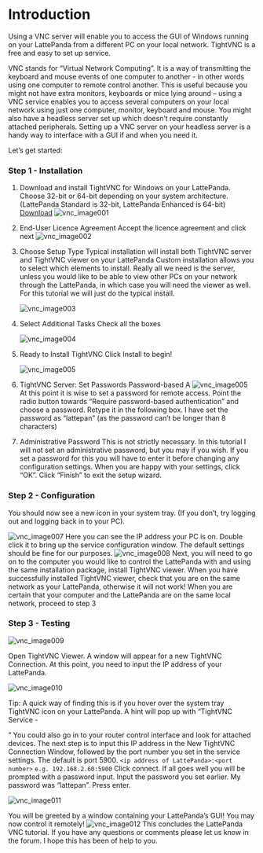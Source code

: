 # Introduction

Using a VNC server will enable you to access the GUI of Windows running on your LattePanda from a different PC on your local network. TightVNC is a free and easy to set up service.

VNC stands for “Virtual Network Computing”. It is a way of transmitting the keyboard and mouse events of one computer to another - in other words using one computer to remote control another. This is useful because you might not have extra monitors, keyboards or mice lying around – using a VNC service enables you to access several computers on your local network using just one computer, monitor, keyboard and mouse. You might also have a headless server set up which doesn’t require constantly attached peripherals. Setting up a VNC server on your headless server is a handy way to interface with a GUI if and when you need it. 

Let’s get started:

### Step 1 - Installation

1. Download and install TightVNC for Windows on your LattePanda. Choose 32-bit or 64-bit depending on your system architecture.
   (LattePanda Standard is 32-bit, LattePanda Enhanced is 64-bit)
   [Download](http://www.tightvnc.com/download.php)
   ![vnc_image001](http://www.lattepanda.com/wp-content/uploads/2016/02/vnc_image001.png)

2. End-User Licence Agreement
   Accept the licence agreement and click next
   ![vnc_image002](http://www.lattepanda.com/wp-content/uploads/2016/02/vnc_image002.png)

3. Choose Setup Type
   Typical installation will install both TightVNC server and TightVNC viewer on your LattePanda
   Custom installation allows you to select which elements to install. Really all we need is the server, unless you would like to be able to view other PCs on your network through the LattePanda, in which case you will need the viewer as well.
   For this tutorial we will just do the typical install.

   ![vnc_image003](http://www.lattepanda.com/wp-content/uploads/2016/02/vnc_image003.png)

4. Select Additional Tasks
   Check all the boxes

   ![vnc_image004](http://www.lattepanda.com/wp-content/uploads/2016/02/vnc_image004.png)

5. Ready to Install TightVNC
   Click Install to begin!

   ![vnc_image005](http://www.lattepanda.com/wp-content/uploads/2016/02/vnc_image005.png)

6. TightVNC Server: Set Passwords
   Password-based A
   ![vnc_image005](http://www.lattepanda.com/wp-content/uploads/2016/02/vnc_image006.png)
   At this point it is wise to set a password for remote access. Point the radio button towards “Require password-based authentication” and choose a password. Retype it in the following box.
   I have set the password as “lattepan” (as the password can’t be longer than 8 characters)

7. Administrative Password
   This is not strictly necessary. In this tutorial I will not set an administrative password, but you may if you wish. If you set a password for this you will have to enter it before changing any configuration settings.
   When you are happy with your settings, click “OK”. Click “Finish” to exit the setup wizard.

### Step 2 - Configuration

   You should now see a new icon in your system tray. (If you don’t, try logging out and logging back in to your PC).

   ![vnc_image007](http://www.lattepanda.com/wp-content/uploads/2016/02/vnc_image007.png)
   Here you can see the IP address your PC is on.
   Double click it to bring up the service configuration window. The default settings should be fine for our purposes.
   ![vnc_image008](http://www.lattepanda.com/wp-content/uploads/2016/02/vnc_image008.png)
   Next, you will need to go on to the computer you would like to control the LattePanda with and using the same installation package, install TightVNC viewer. When you have successfully installed TightVNC viewer, check that you are on the same network as your LattePanda, otherwise it will not work!
   When you are certain that your computer and the LattePanda are on the same local network, proceed to step 3

### Step 3 - Testing

   ![vnc_image009](http://www.lattepanda.com/wp-content/uploads/2016/02/vnc_image009.png)

   Open TightVNC Viewer. A window will appear for a new TightVNC Connection. At this point, you need to input the IP address of your LattePanda.

   ![vnc_image010](http://www.lattepanda.com/wp-content/uploads/2016/02/vnc_image010.png)

   Tip: A quick way of finding this is if you hover over the system tray TightVNC icon on your LattePanda. A hint will pop up with “TightVNC Service - 

   ” You could also go in to your router control interface and look for attached devices. The next step is to input this IP address in the New TightVNC Connection Window, followed by the port number you set in the service settings. The default is port 5900.
   `<ip address of LattePanda>:<port number>`
   `e.g. 192.168.2.60:5900` Click connect. If all goes well you will be prompted with a password input. Input the password you set earlier. My password was “lattepan”. Press enter.


![vnc_image011](http://www.lattepanda.com/wp-content/uploads/2016/02/vnc_image011.png)

You will be greeted by a window containing your LattePanda’s GUI! You may now control it remotely!
![vnc_image012](http://www.lattepanda.com/wp-content/uploads/2016/02/vnc_image012.png)
This concludes the LattePanda VNC tutorial. If you have any questions or comments please let us know in the forum. I hope this has been of help to you.